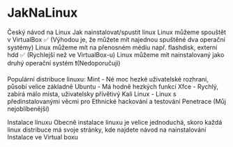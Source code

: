 # JakNaLinux
Český návod na Linux
Jak nainstalovat/spustit linux
  Linux můžeme spouštět v VirtualBox ✅ (Výhodou je, že můžete mít najednou spuštěné dva operační systémy)
  Linux můžeme mít na přenosném médiu např. flashdisk, externí hdd ✅ (Rychlejší než ve VirtualBox-u)
  Linux můžeme mít nainstalovaný jako druhý operační systém ❗(Nedoporučuji)

Populární distribuce linuxu:
  Mint - Né moc hezké uživatelské rozhraní, působí velice základně
  Ubuntu - Má hodně hezkých funkcí
  Xfce - Rychlý, zabírá málo místa, uživatelsky přívětivý
  Kali Linux - Linux s předinstalovanými věcmi pro Ethnické hackování a testování Penetrace (Můj nejoblíbenější)

Instalace linuxu
  Obecně instalace linuxu je velice jednoduchá, skoro každá linux distribuce má svoje stránky, kde najdete návod na nainstalování
  Instalace ve Virtual boxu
